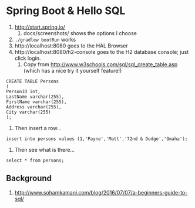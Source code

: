 
# Spring Boot & Hello SQL

1. http://start.spring.io/
   1. docs/screenshots/ shows the options I choose
1. `./gradlew bootRun` works
1. http://localhost:8080 goes to the HAL Browser
1. http://localhost:8080/h2-console goes to the H2 database console; just click login.
   1. Copy from http://www.w3schools.com/sql/sql_create_table.asp (which has a nice try it yourself feature!)
~~~~~
CREATE TABLE Persons
(
PersonID int,
LastName varchar(255),
FirstName varchar(255),
Address varchar(255),
City varchar(255)
);
~~~~~
  1. Then insert a row...
~~~~~
insert into persons values (1,'Payne','Matt','72nd & Dodge','Omaha');
~~~~~
  1. Then see what is there...
~~~~~
select * from persons;
~~~~~  




## Background
1. http://www.sohamkamani.com/blog/2016/07/07/a-beginners-guide-to-sql/
